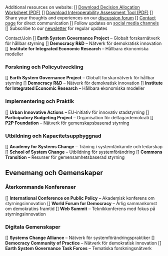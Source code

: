 Additional resources on website:
[] [Download Decision Allocation Worksheet (PDF)](/decision-allocation-worksheet)
[] [Download Interoperability Assessment Tool (PDF)](/interoperability-assessment)
[] Share your thoughts and experiences on our [discussion forum](/forum)
[] [Contact page](/contact) for direct communication
[] Follow updates on [social media channels](/social)
[] Subscribe to our [newsletter](/newsletter) for regular updates

Contact/Join
[] **Earth System Governance Project** – Globalt forskarnätverk för hållbar styrning
[] **Democracy R&D** – Nätverk för demokratisk innovation
[] **Institute for Integrated Economic Research** – Hållbara ekonomiska modeller

### Forskning och Policyutveckling
[] **Earth System Governance Project** – Globalt forskarnätverk för hållbar styrning
[] **Democracy R&D** – Nätverk för demokratisk innovation
[] **Institute for Integrated Economic Research** – Hållbara ekonomiska modeller

### Implementering och Praktik
[] **Urban Innovative Actions** – EU-initiativ för innovativ stadstyrning
[] **Participatory Budgeting Project** – Organisation för deltagardemokrati
[] **P2P Foundation** – Nätverk för gemenskapsbaserad styrning

### Utbildning och Kapacitetsuppbyggnad
[] **Academy for Systems Change** – Träning i systemtänkande och ledarskap
[] **School of System Change** – Utbildning för systemförändring
[] **Commons Transition** – Resurser för gemensamhetsbaserad styrning

## Evenemang och Gemenskaper

### Återkommande Konferenser
[] **International Conference on Public Policy** – Akademisk konferens om styrningsinnovation
[] **World Forum for Democracy** – Årlig sammankomst om demokratins framtid
[] **Web Summit** – Teknikkonferens med fokus på styrningsinnovation

### Digitala Gemenskaper
[] **Systems Change Alliance** – Nätverk för systemförändringspraktiker
[] **Democracy Community of Practice** – Nätverk för demokratisk innovation
[] **Earth System Governance Task Forces** – Tematiska forskningsnätverk

